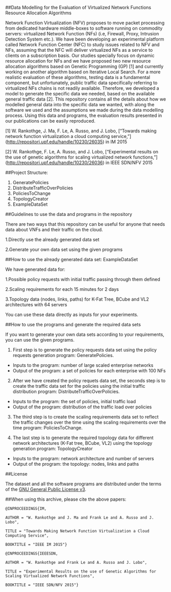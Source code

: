 
##Data Modelling for the Evaluation of Virtualized Network Functions Resource Allocation Algorithms

Network Function Virtualization (NFV) proposes to move packet processing from dedicated hardware middle-boxes to software running on commodity servers: virtualized Network Function (NFs) (i.e, Firewall, Proxy, Intrusion Detection System etc.). We have been developing an experimental platform called Network Function Center (NFC) to study issues related to NFV and NFs, assuming that the NFC will deliver virtualized NFs as a service to clients on a subscription basis. Our studies specially focus on dynamic resource allocation for NFs and we have proposed two new resource allocation algorithms based on Genetic Programming (GP) [1] and currently working on another algorithm based on Iterative Local Search. For a more realistic evaluation of these algorithms, testing data is a fundamental component, but unfortunately, public traffic data specifically referring to virtualized NFs chains is not readily available. Therefore, we developed a model to generate the specific data we needed, based on the available general traffic data [2].
This repository contains all the details about how we modelled general data into the specific data we wanted, with along the software we used and the assumptions we made during the data modelling process. Using this data and programs, the evaluation results presented in our publications can be easily reproduced.

[1] W. Rankothge, J. Ma, F. Le, A. Russo, and J. Lobo, [“Towards making network function virtualization a cloud computing service,”] (http://repositori.upf.edu/handle/10230/26035) in IM 2015

[2] W. Rankothge, F. Le, A. Russo, and J. Lobo, [“Experimental results on the use of genetic algorithms for scaling virtualized network functions,”] (http://repositori.upf.edu/handle/10230/26036) in IEEE SDN/NFV 2015

##Project Structure:
1.	GeneratePolicies
2.	DistributeTrafficOverPolicies
3.	PoliciesToChange
4.	TopologyCreator
5.	ExampleDataSet

##Guidelines to use the data and programs in the repository

There are two ways that this repository can be useful for anyone that needs data about VNFs and their traffic on the cloud.

1.Directly use the already generated data set

2.Generate your own data set using the given programs

##How to use the already generated data set: ExampleDataSet

We have generated data for:

1.Possible policy requests with initial traffic passing through them defined

2.Scaling requirements for each 15 minutes for 2 days

3.Topology data (nodes, links, paths) for K-Fat Tree, BCube and VL2 architectures with 64 servers

You can use these data directly as inputs for your experiments.

##How to use the programs and generate the required data sets

If you want to generate your own data sets according to your requirements, you can use the given programs.

1) First step is to generate the policy requests data set using the policy requests generation program: GeneratePolicies.
- Inputs to the program: number of large scaled enterprise networks 
- Output of the program: a set of policies for each enterprise with 100 NFs

2) After we have created the policy requets data set, the seconds step is to create the traffic data set for the policies using the initial traffic distribution program: DistributeTrafficOverPolicies.
- Inputs to the program: the set of policies, initial traffic load 
- Output of the program: distribution of the traffic load over policies

3) The third step is to create the scaling requirements data set to reflect the traffic changes over the time using the scaling requirements over the time program: PoliciesToChange.

4) The last step is to generate the required topology data for different network architectures (K-Fat tree, BCube, VL2) using the topology generation program: TopologyCreator
- Inputs to the program: network architecture and number of servers 
- Output of the program: the topology: nodes, links and paths

##License

The dataset and all the software programs are distributed under the terms of the [GNU General Public License v3](http://www.gnu.org/licenses/gpl-3.0-standalone.html).

##When using this archive, please cite the above papers:

	@INPROCEEDINGS{IM,

	AUTHOR = "W. Rankothge and J. Ma and Frank Le and A. Russo and J. Lobo",
	
	TITLE = "Towards Making Network Function Virtualization a Cloud Computing Service",
	
	BOOKTITLE = "IEEE IM 2015"}
	
	@INPROCEEDINGS{IEEESDN,

	AUTHOR = "W. Rankothge and Frank Le and A. Russo and J. Lobo",
	
	TITLE = "Experimental Results on the use of Genetic Algorithms for Scaling Virtualized Network Functions",
	
	BOOKTITLE = "IEEE SDN/NFV 2015"}


